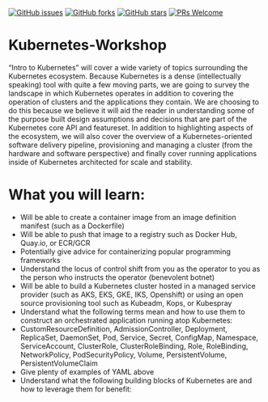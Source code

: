[![GitHub issues](https://img.shields.io/github/issues/TrainingByPackt/Kubernetes-Workshop.svg)](https://github.com/TrainingByPackt/Kubernetes-Workshop/issues)
[![GitHub forks](https://img.shields.io/github/forks/TrainingByPackt/Kubernetes-Workshop)](https://github.com/TrainingByPackt/Kubernetes-Workshop/network)
[![GitHub stars](https://img.shields.io/github/stars/TrainingByPackt/Kubernetes-Workshop.svg)](https://github.com/TrainingByPackt/Kubernetes-Workshop/stargazers)
[![PRs Welcome](https://img.shields.io/badge/PRs-welcome-brightgreen.svg)](https://github.com/TrainingByPackt/Kubernetes-Workshop/pulls)

# Kubernetes-Workshop
“Intro to Kubernetes” will cover a wide variety of topics surrounding the Kubernetes ecosystem. Because Kubernetes is a dense (intellectually speaking) tool with quite a few moving parts, we are going to survey the landscape in which Kubernetes operates in addition to covering the operation of clusters and the applications they contain. We are choosing to do this because we believe it will aid the reader in understanding some of the purpose built design assumptions and decisions that are part of the Kubernetes core API and featureset. In addition to highlighting aspects of the ecosystem, we will also cover the overview of a Kubernetes-oriented software delivery pipeline, provisioning and managing a cluster (from the hardware and software perspective) and finally cover running applications inside of Kubernetes architected for scale and stability.

# What you will learn:
* Will be able to create a container image from an image definition manifest (such as a Dockerfile)
* Will be able to push that image to a registry such as Docker Hub, Quay.io, or ECR/GCR
* Potentially give advice for containerizing popular programming frameworks
* Understand the locus of control shift from you as the operator to you as the person who instructs the operator (benevolent botnet)
* Will be able to build a Kubernetes cluster hosted in a managed service provider (such as AKS, EKS, GKE, IKS, Openshift) or using an open source provisioning tool such as Kubeadm, Kops, or Kubespray
* Understand what the following terms mean and how to use them to construct an orchestrated application running atop Kubernetes:
* CustomResourceDefinition, AdmissionController, Deployment, ReplicaSet, DaemonSet, Pod, Service, Secret, ConfigMap, Namespace, ServiceAccount, ClusterRole, ClusterRoleBinding, Role, RoleBinding, NetworkPolicy, PodSecurityPolicy, Volume, PersistentVolume, PersistentVolumeClaim
* Give plenty of examples of YAML above
* Understand what the following building blocks of Kubernetes are and how to leverage them for benefit:
